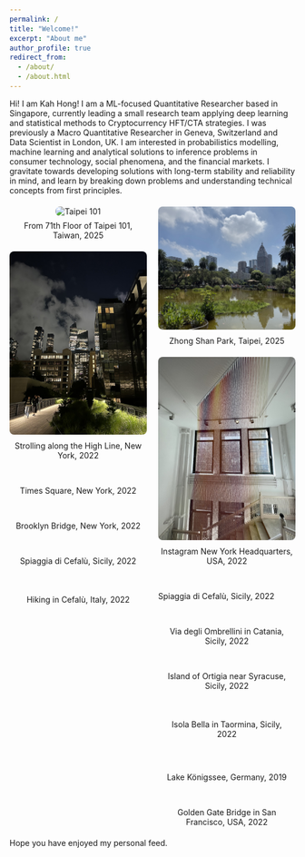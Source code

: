 ```yaml
---
permalink: /
title: "Welcome!"
excerpt: "About me"
author_profile: true
redirect_from:
  - /about/
  - /about.html
---
```


<!-- Google tag (gtag.js) -->
<script async src="https://www.googletagmanager.com/gtag/js?id=G-0N02QYVJTL"></script>
<script>
  window.dataLayer = window.dataLayer || [];
  function gtag(){dataLayer.push(arguments);}
  gtag('js', new Date());

  gtag('config', 'G-0N02QYVJTL');
</script>

Hi! I am Kah Hong! I am a ML-focused Quantitative Researcher based in Singapore, currently leading a small research team applying deep learning and statistical methods to Cryptocurrency HFT/CTA strategies. I was previously a Macro Quantitative Researcher in Geneva, Switzerland and Data Scientist in London, UK. I am interested in probabilistics modelling, machine learning and analytical solutions to inference problems in consumer technology, social phenomena, and the financial markets. I gravitate towards developing solutions with long-term stability and reliability in mind, and learn by breaking down problems and understanding technical concepts from first principles.

<div style="display: flex; gap: 20px; max-width: 1200px; margin: 20px auto;">
  <!-- Left Column -->
  <div style="flex: 1; display: flex; flex-direction: column; gap: 20px;">
    <div style="text-align: center;">
      <img src="/images/taipei1.jpeg" style="width: 100%; height: auto; border-radius: 8px;" loading="eager" alt="Taipei 101" />
      <p style="margin: 8px 0 0 0; font-size: 14px;">From 71th Floor of Taipei 101, Taiwan, 2025</p>
    </div>
    <div style="text-align: center;">
      <img src="/images/highline_newyork.jpeg" style="width: 100%; height: auto; border-radius: 8px;" loading="eager" alt="High Line NYC" />
      <p style="margin: 8px 0 0 0; font-size: 14px;">Strolling along the High Line, New York, 2022</p>
    </div>
    <div style="text-align: center;">
      <img data-src="/images/times_square.jpeg" style="width: 100%; height: auto; border-radius: 8px;" class="lazy-img" alt="Times Square" />
      <p style="margin: 8px 0 0 0; font-size: 14px;">Times Square, New York, 2022</p>
    </div>
    <div style="text-align: center;">
      <img data-src="/images/newyork2.jpeg" style="width: 100%; height: auto; border-radius: 8px;" class="lazy-img" alt="Brooklyn Bridge" />
      <p style="margin: 8px 0 0 0; font-size: 14px;">Brooklyn Bridge, New York, 2022</p>
    </div>
    <div style="text-align: center;">
      <img data-src="/images/cefalu2.jpeg" style="width: 100%; height: auto; border-radius: 8px;" class="lazy-img" alt="Cefalù Beach" />
      <p style="margin: 8px 0 0 0; font-size: 14px;">Spiaggia di Cefalù, Sicily, 2022</p>
    </div>
    <div style="text-align: center;">
      <img data-src="/images/sicily.jpeg" style="width: 100%; height: auto; border-radius: 8px;" class="lazy-img" alt="Hiking Cefalù" />
      <p style="margin: 8px 0 0 0  
: 14px;">Hiking in Cefalù, Italy, 2022</p>
    </div>
  </div>
  
  <!-- Right Column -->
  <div style="flex: 1; display: flex; flex-direction: column; gap: 20px;">
    <div style="text-align: center;">
      <img src="/images/taipei2.jpeg" style="width: 100%; height: auto; border-radius: 8px;" loading="eager" alt="Taipei Park" />
      <p style="margin: 8px 0 0 0; font-size: 14px;">Zhong Shan Park, Taipei, 2025</p>
    </div>
     <div style="text-align: center;">
      <img src="/images/ig_newyork.jpeg" style="width: 100%; height: auto; border-radius: 8px;" loading="eager" alt="Instagram HQ" />
      <p style="margin: 8px 0 0 0; font-size: 14px;">Instagram New York Headquarters, USA, 2022</p>
    </div>
    <div style="text-align:中心;">
      <img data-src="/images/cefalu3.jpeg" style="width: 100%; height: auto; border-radius: 8px;" class="lazy-img" alt="Cefalù Beach 2" />
      <p style="margin: 8px 0 0 0; font-size: 14px;">Spiaggia di Cefalù, Sicily, 2022</p>
    </div>
    <div style="text-align: center;">
      <img data-src="/images/catania2.jpeg" style="width: 100%; height: auto; border-radius: 8px;" class="lazy-img" alt="Catania" />
      <p style="margin: 8px 0 0 0; font-size: 14px;">Via degli Ombrellini in Catania, Sicily, 2022</p>
    </div>
    <div style="text-align: center;">
      <img data-src="/images/syracuse.jpeg" style="width: 100%; height: auto; border-radius: 8px;" class="lazy-img" alt="Syracuse" />
      <p style="margin: 8px 0 0 0; font-size: 14px;">Island of Ortigia near Syracuse, Sicily, 2022</p>
    </div>
    <div style="text-align: center;">
      <img data-src="/images/taormina.jpeg" style="width: 100%; height: auto; border-radius: 8px;" class="lazy-img" alt="Taormina" />
      <p style="margin: 14px;">Isola Bella in Taormina, Sicily, 2022</p>
    </div>
    <div style="text-align: center;">
      <img data-src="/images/kognisee.jpeg" style="width: 100%; height: auto; border-radius: 8px;" class="lazy-img" alt="Königssee Lake" />
      <p style="margin: 8px 0 0 0; font-size: 14px;">Lake Königssee, Germany, 2019</p>
    </div>
    <div style="text-align: center;">
      <img data-src="/images/sanfrancisco.jpeg" style="width: 100%; height: auto; border-radius: 8px;" class="lazy-img" alt="San Francisco" />
      <p style="margin: 8px 0 0 0; font-size: 14px;">Golden Gate Bridge in San Francisco, USA, 2022</p>
    </div>    
  </div>
</div>

<script>
// Progressive loading strategy
if ('IntersectionObserver' in window) {
  const imageObserver = new IntersectionObserver((entries, observer) => {
    entries.forEach(entry => {
      if (entry.isIntersecting) {
        const img = entry.target;
        img.src = img.dataset.src;
        img.classList.remove('lazy-img');
        imageObserver.unobserve(img);
      }
    });
  }, {
    // Load images when they're 200px away from viewport
    rootMargin: '200px 0px',
    threshold: 0.1
  });

  // Only observe lazy images (skip eager loading ones)
  document.querySelectorAll('.lazy-img').forEach(img => {
    imageObserver.observe(img);
  });
}
</script>

<style>
.lazy-img {
opacity: 0;
transition: opacity 0.3s ease-in-out;
}

.lazy-img.loaded {
opacity: 1;
}

</style>

Hope you have enjoyed my personal feed.

